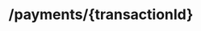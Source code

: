 ---
title: /payments/{transactionId}
position_number: 1
type: get
description: Get transaction details from kibramoa. 

content_markdown: |-
  Return all details about the transaction, GET request and a valid transactionId must be present in the route and should match with an uuid in kibramoa transaction DB. 

  {: .info }
  **Note**: The `Content-Type` header should be set to `application/json` along with the merchant API key

  For more details about the transaction object, please check useful data section.

right_code_blocks:
  - code_block: |1-
     GET /payments/099cdc76-45d1-49e1-8985-e1c82dcfadb3 HTTP/1.1
     Host: api.sandbox.kibramoa.net
     Accept: application/json
     X-API-KEY: pjxrlEFwzgYvP13V5LH***c8-0f95-4771-a36b-d4a928c6457d
    title: Request
    language: http
  - code_block: |2-
      {
        "id": "099cdc76-45d1-49e1-8985-e1c82dcfadb3",
        "sessionId": "90545ca3-fe0d-457c-a9da-283ee2561d82",
        "country": "GB",
        "currency": "GBP",
        "paymentAmount": 1000,
        "method": "Bank Transfer",
        "status": "COMPLETED",
        "paymentReference": "invoice-4726",
        "merchantReference": "merchant-order-8271",
        "customer": {
          "name": "John Doe",
          "email": "john@email.test",
          "phone": "+34666999666",
          "userDevice": "MOBILE",
          "userAgent": "Mozilla/5.0 (X11; Linux x86_64) AppleWebKit/537.36 (KHTML, like Gecko) Chrome/51.0.2704.103 Safari/537.36",
          "ip": "84.232.140.77",
          "address": {
            "street": "32 Windsor Gardens",
            "streetNumber": "24",
            "country": "GB",
            "zipCode": "W9 3RG",
            "city": "London",
            "state": "Great London."
          },
          "identify": {
            "number": "76486883X",
            "type": "DNI"
          }
        },
        "shippingAddress": {
          "street": "32 Windsor Gardens",
          "streetNumber": "24",
          "country": "GB",
          "zipCode": "W9 3RG",
          "city": "London",
          "state": "Great London."
        },
        "orderDetails": [
          {
            "productName": "shirt-328471",
            "dimensions": "85x51",
            "description": "Blue sports t-shirt "
          }
        ],
        "errors": {
          "code": "999",
          "msg": "Business failed - duplicate order number"
        },
        "createdAt": "2022-08-04T08:23:50.738Z",
        "updatedAt": "2022-08-05T08:23:50.738Z"
       }
    title: Response
    language: json
  - code_block: |3-    
         {
            "statusCode": 404,
            "message": [
              "Transaction not found."
            ]
          }
    title: Error 404
    language: json
   
---